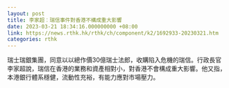 ```yaml
---
layout: post
title: 李家超︰瑞信事件對香港不構成重大影響
date: 2023-03-21 18:34:16.000000000 +08:00
link: https://news.rthk.hk/rthk/ch/component/k2/1692933-20230321.htm
categories: rthk
---
```


瑞士瑞銀集團，同意以以總作價30億瑞士法郎，收購陷入危機的瑞信。行政長官李家超說，瑞信在香港的業務和資產相對小，對香港不會構成重大影響。他又指，本港銀行體系穩健，流動性充裕，有能力應對市場壓力。
